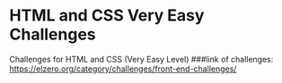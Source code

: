 # HTML and CSS Very Easy Challenges
Challenges for HTML and CSS (Very Easy Level)
###link of challenges: https://elzero.org/category/challenges/front-end-challenges/
